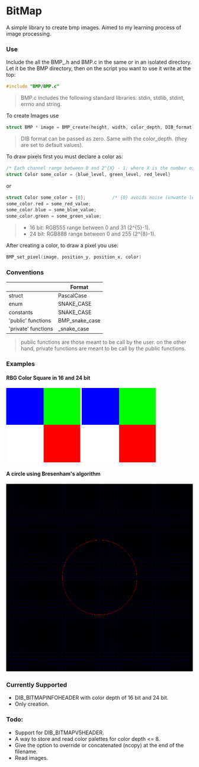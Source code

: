 # BitMap
A simple library to create bmp images. Aimed to my learning process of image processing.

### Use
Include the all the BMP_<something>.h and BMP.c in the same or in an isolated directory.
Let it be the BMP directory, then on the script you want to use it write at the top:

```C
#include "BMP/BMP.c"
```

> BMP.c includes the following standard libraries: stdin, stdlib, stdint, errno and string.

To create Images use

```C
struct BMP * image = BMP_create(height, width, color_depth, DIB_format)
```

> DIB format can be passed as zero. Same with the color_depth. (they are set to default values).

To draw pixels first you must declare a color as:

```C
/* Each channel range between 0 and 2^{X} - 1; where X is the number of bits for that channel */
struct Color some_color = {blue_level, green_level, red_level}
```
or 
```C
struct Color some_color = {0};          /* {0} avoids noise (unwante level of some color)*/
some_color.red = some_red_value;
some_color.blue = some_blue_value;
some_color.green = some_green_value;
```
> * 16 bit: RGB555 range between 0 and 31   (2^{5}-1).
> * 24 bit: RGB888 range between 0 and 255  (2^{8}-1).

After creating a color, to draw a pixel you use:

```C
BMP_set_pixel(image, position_y, position_x, color)
```

### Conventions
||Format|
|---|---|
|struct|PascalCase|
|enum|SNAKE_CASE|
|constants|SNAKE_CASE|
|'public' functions|BMP_snake_case|
|'private' functions|_snake_case|

> public functions are those meant to be call by the user.
  on the other hand, private functions are meant to be call
  by the public functions.

### Examples
#### RBG Color Square in 16 and 24 bit
![Four color square 16 bit depth](examples/colors16.bmp)
![Four color square 24 bit depth](examples/colors24.bmp)
#### A circle using Bresenham's algorithm
![Bresenham circle](examples/circle.bmp)

### Currently Supported
* DIB_BITMAPINFOHEADER with color depth of 16 bit and 24 bit.
* Only creation.

### Todo:
* Support for DIB_BITMAPV5HEADER.
* A way to store and read color palettes for color depth <= 8.
* Give the option to override or concatenated (ncopy) 
  at the end of the filename.
* Read images.
